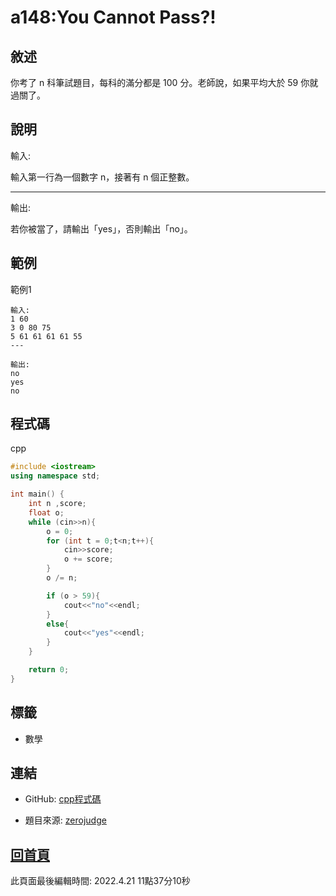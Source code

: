 # a148:You Cannot Pass?!

## 敘述

你考了 n 科筆試題目，每科的滿分都是 100 分。老師說，如果平均大於 59 你就過關了。
								

## 說明

輸入:

輸入第一行為一個數字 n，接著有 n 個正整數。

---

輸出:

若你被當了，請輸出「yes」，否則輸出「no」。

## 範例
範例1

```
輸入:
1 60
3 0 80 75
5 61 61 61 61 55
---

輸出:
no
yes
no

```

## 程式碼
cpp

```cpp
#include <iostream>
using namespace std;

int main() {
    int n ,score;
    float o;
    while (cin>>n){
        o = 0;
        for (int t = 0;t<n;t++){
            cin>>score;
            o += score;
        }
        o /= n;

        if (o > 59){
            cout<<"no"<<endl;
        }
        else{
            cout<<"yes"<<endl;
        }
    }

    return 0;
}


```

## 標籤
- 數學


## 連結
- GitHub: [cpp程式碼](https://github.com/henryleecode23/solve_record/blob/main/zerojudge/a148/main.cpp)


- 題目來源: [zerojudge](https://zerojudge.tw/ShowProblem?problemid=a148)

## [回首頁](https://henryleecode23.github.io/solve_record/)

此頁面最後編輯時間: 2022.4.21 11點37分10秒
